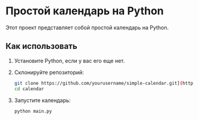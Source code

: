 # Простой календарь на Python

Этот проект представляет собой простой календарь на Python.

## Как использовать

1. Установите Python, если у вас его еще нет.
2. Склонируйте репозиторий:

    ```bash
    git clone https://github.com/yourusername/simple-calendar.git](https://github.com/zoDLer1/calendar.git)
    cd calendar
    ```

3. Запустите календарь:
    ```bash
    python main.py
    ```
    
